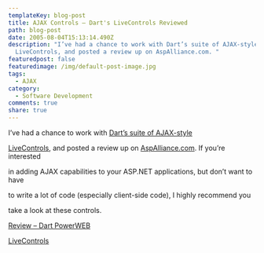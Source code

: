 ```yaml
---
templateKey: blog-post
title: AJAX Controls – Dart's LiveControls Reviewed
path: blog-post
date: 2005-08-04T15:13:14.490Z
description: "I’ve had a chance to work with Dart’s suite of AJAX-style
  LiveControls, and posted a review up on AspAlliance.com. "
featuredpost: false
featuredimage: /img/default-post-image.jpg
tags:
  - AJAX
category:
  - Software Development
comments: true
share: true
---
```

<!--StartFragment-->

I’ve had a chance to work with [Dart’s suite of AJAX-style](http://dart.com/powerweb/livecontrols.asp)

[LiveControls](http://dart.com/powerweb/livecontrols.asp), and posted a review up on [AspAlliance.com](http://aspalliance.com/). If you’re interested

in adding AJAX capabilities to your ASP.NET applications, but don’t want to have

to write a lot of code (especially client-side code), I highly recommend you

take a look at these controls.

[Review – Dart PowerWEB](http://aspalliance.com/702)[](http://aspalliance.com/702)

[LiveControls](http://aspalliance.com/702)

<!--EndFragment-->